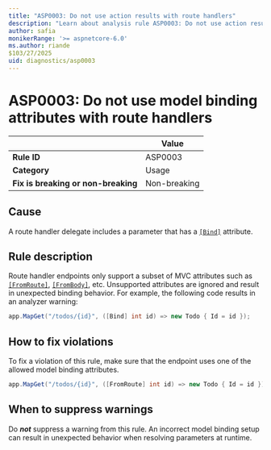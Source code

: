 ```yaml
---
title: "ASP0003: Do not use action results with route handlers"
description: "Learn about analysis rule ASP0003: Do not use action results with route handlers"
author: safia
monikerRange: '>= aspnetcore-6.0'
ms.author: riande
$103/27/2025
uid: diagnostics/asp0003
---
```

# ASP0003: Do not use model binding attributes with route handlers

|                                     | Value        |
| -                                   | -            |
| **Rule ID**                         | ASP0003      |
| **Category**                        | Usage        |
| **Fix is breaking or non-breaking** | Non-breaking |

## Cause

A route handler delegate includes a parameter that has a [`[Bind]`](xref:Microsoft.AspNetCore.Mvc.BindAttribute) attribute.

## Rule description

Route handler endpoints only support a subset of MVC attributes such as [`[FromRoute]`](xref:Microsoft.AspNetCore.Mvc.FromRouteAttribute), [`[FromBody]`](xref:Microsoft.AspNetCore.Mvc.FromBodyAttribute), etc. Unsupported attributes are ignored and result in unexpected binding behavior. For example, the following code results in an analyzer warning:

```csharp
app.MapGet("/todos/{id}", ([Bind] int id) => new Todo { Id = id });
```

## How to fix violations

To fix a violation of this rule, make sure that the endpoint uses one of the allowed model binding attributes.

```csharp
app.MapGet("/todos/{id}", ([FromRoute] int id) => new Todo { Id = id });
```

## When to suppress warnings

Do ***not*** suppress a warning from this rule. An incorrect model binding setup can result in unexpected behavior when resolving parameters at runtime.
